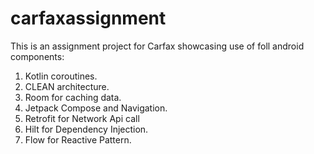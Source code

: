 # carfaxassignment
This is an assignment project for Carfax showcasing use of foll android components:
1. Kotlin coroutines.
2. CLEAN architecture.
3. Room for caching data.
4. Jetpack Compose and Navigation.
5. Retrofit for Network Api call
6. Hilt for Dependency Injection.
7. Flow for Reactive Pattern.
